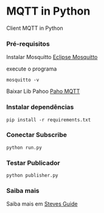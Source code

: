 # MQTT in Python
Client MQTT in Python

### Pré-requisitos

Instalar Mosquitto [Eclipse Mosquitto](https://mosquitto.org/)

execute o programa

```
mosquitto -v
```

Baixar Lib Pahoo [Paho MQTT](https://pypi.org/project/paho-mqtt/)

### Instalar dependências
```
pip install -r requirements.txt
```

### Conectar Subscribe
```
python run.py
```

### Testar Publicador
```
python publisher.py
```

### Saiba mais
Saiba mais em [Steves Guide](http://www.steves-internet-guide.com/)

